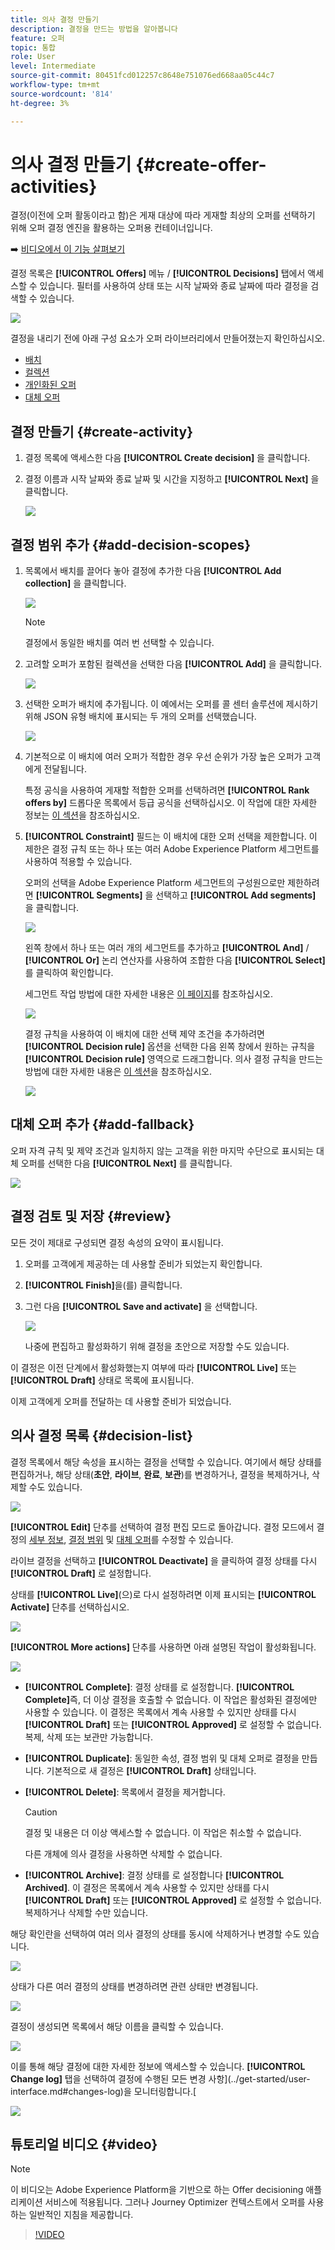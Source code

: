 ```yaml
---
title: 의사 결정 만들기
description: 결정을 만드는 방법을 알아봅니다
feature: 오퍼
topic: 통합
role: User
level: Intermediate
source-git-commit: 80451fcd012257c8648e751076ed668aa05c44c7
workflow-type: tm+mt
source-wordcount: '814'
ht-degree: 3%

---
```


# 의사 결정 만들기 {#create-offer-activities}

결정(이전에 오퍼 활동이라고 함)은 게재 대상에 따라 게재할 최상의 오퍼를 선택하기 위해 오퍼 결정 엔진을 활용하는 오퍼용 컨테이너입니다.

➡️ [비디오에서 이 기능 살펴보기](#video)

결정 목록은 **[!UICONTROL Offers]** 메뉴 / **[!UICONTROL Decisions]** 탭에서 액세스할 수 있습니다. 필터를 사용하여 상태 또는 시작 날짜와 종료 날짜에 따라 결정을 검색할 수 있습니다.

![](../../assets/activities-list.png)

결정을 내리기 전에 아래 구성 요소가 오퍼 라이브러리에서 만들어졌는지 확인하십시오.

* [배치](../offer-library/creating-placements.md)
* [컬렉션](../offer-library/creating-collections.md)
* [개인화된 오퍼](../offer-library/creating-personalized-offers.md)
* [대체 오퍼](../offer-library/creating-fallback-offers.md)

## 결정 만들기 {#create-activity}

1. 결정 목록에 액세스한 다음 **[!UICONTROL Create decision]** 을 클릭합니다.

1. 결정 이름과 시작 날짜와 종료 날짜 및 시간을 지정하고 **[!UICONTROL Next]** 을 클릭합니다.

   ![](../../assets/activities-name.png)

## 결정 범위 추가 {#add-decision-scopes}

1. 목록에서 배치를 끌어다 놓아 결정에 추가한 다음 **[!UICONTROL Add collection]** 을 클릭합니다.

   ![](../../assets/activities-placement.png)

   >[!NOTE]
   >
   >결정에서 동일한 배치를 여러 번 선택할 수 있습니다.

1. 고려할 오퍼가 포함된 컬렉션을 선택한 다음 **[!UICONTROL Add]** 을 클릭합니다.

   ![](../../assets/activities-collection.png)

1. 선택한 오퍼가 배치에 추가됩니다. 이 예에서는 오퍼를 콜 센터 솔루션에 제시하기 위해 JSON 유형 배치에 표시되는 두 개의 오퍼를 선택했습니다.

   ![](../../assets/offers-added.png)

1. 기본적으로 이 배치에 여러 오퍼가 적합한 경우 우선 순위가 가장 높은 오퍼가 고객에게 전달됩니다.

   특정 공식을 사용하여 게재할 적합한 오퍼를 선택하려면 **[!UICONTROL Rank offers by]** 드롭다운 목록에서 등급 공식을 선택하십시오. 이 작업에 대한 자세한 정보는 [이 섹션](../offer-activities/configure-offer-selection.md)을 참조하십시오.

1. **[!UICONTROL Constraint]** 필드는 이 배치에 대한 오퍼 선택을 제한합니다. 이 제한은 결정 규칙 또는 하나 또는 여러 Adobe Experience Platform 세그먼트를 사용하여 적용할 수 있습니다.

   오퍼의 선택을 Adobe Experience Platform 세그먼트의 구성원으로만 제한하려면 **[!UICONTROL Segments]** 을 선택하고 **[!UICONTROL Add segments]** 을 클릭합니다.

   ![](../../assets/activity_constraint_segment.png)

   왼쪽 창에서 하나 또는 여러 개의 세그먼트를 추가하고 **[!UICONTROL And]** / **[!UICONTROL Or]** 논리 연산자를 사용하여 조합한 다음 **[!UICONTROL Select]** 를 클릭하여 확인합니다.

   세그먼트 작업 방법에 대한 자세한 내용은 [이 페이지](../../segment/about-segments.md)를 참조하십시오.

   ![](../../assets/activity_constraint_segment2.png)

   결정 규칙을 사용하여 이 배치에 대한 선택 제약 조건을 추가하려면 **[!UICONTROL Decision rule]** 옵션을 선택한 다음 왼쪽 창에서 원하는 규칙을 **[!UICONTROL Decision rule]** 영역으로 드래그합니다. 의사 결정 규칙을 만드는 방법에 대한 자세한 내용은 [이 섹션](../offer-library/creating-decision-rules.md)을 참조하십시오.

   ![](../../assets/activity_constraint_rule.png)

## 대체 오퍼 추가 {#add-fallback}

오퍼 자격 규칙 및 제약 조건과 일치하지 않는 고객을 위한 마지막 수단으로 표시되는 대체 오퍼를 선택한 다음 **[!UICONTROL Next]** 를 클릭합니다.

![](../../assets/add-fallback-offer.png)

## 결정 검토 및 저장 {#review}

모든 것이 제대로 구성되면 결정 속성의 요약이 표시됩니다.

1. 오퍼를 고객에게 제공하는 데 사용할 준비가 되었는지 확인합니다.
1. **[!UICONTROL Finish]**&#x200B;을(를) 클릭합니다.
1. 그런 다음 **[!UICONTROL Save and activate]** 을 선택합니다.

   ![](../../assets/save-activities.png)

   나중에 편집하고 활성화하기 위해 결정을 초안으로 저장할 수도 있습니다.

이 결정은 이전 단계에서 활성화했는지 여부에 따라 **[!UICONTROL Live]** 또는 **[!UICONTROL Draft]** 상태로 목록에 표시됩니다.

이제 고객에게 오퍼를 전달하는 데 사용할 준비가 되었습니다.

## 의사 결정 목록 {#decision-list}

결정 목록에서 해당 속성을 표시하는 결정을 선택할 수 있습니다. 여기에서 해당 상태를 편집하거나, 해당 상태(**초안**, **라이브**, **완료**, **보관**)를 변경하거나, 결정을 복제하거나, 삭제할 수도 있습니다.

![](../../assets/decision_created.png)

**[!UICONTROL Edit]** 단추를 선택하여 결정 편집 모드로 돌아갑니다. 결정 모드에서 결정의 [세부 정보](#create-activity), [결정 범위](#add-decision-scopes) 및 [대체 오퍼](#add-fallback)를 수정할 수 있습니다.

라이브 결정을 선택하고 **[!UICONTROL Deactivate]** 을 클릭하여 결정 상태를 다시 **[!UICONTROL Draft]** 로 설정합니다.

상태를 **[!UICONTROL Live]**(으)로 다시 설정하려면 이제 표시되는 **[!UICONTROL Activate]** 단추를 선택하십시오.

![](../../assets/decision_activate.png)

**[!UICONTROL More actions]** 단추를 사용하면 아래 설명된 작업이 활성화됩니다.

![](../../assets/decision_more-actions.png)

* **[!UICONTROL Complete]**: 결정 상태를 로 설정합니다.  **[!UICONTROL Complete]**&#x200B;즉, 더 이상 결정을 호출할 수 없습니다. 이 작업은 활성화된 결정에만 사용할 수 있습니다. 이 결정은 목록에서 계속 사용할 수 있지만 상태를 다시 **[!UICONTROL Draft]** 또는 **[!UICONTROL Approved]** 로 설정할 수 없습니다. 복제, 삭제 또는 보관만 가능합니다.

* **[!UICONTROL Duplicate]**: 동일한 속성, 결정 범위 및 대체 오퍼로 결정을 만듭니다. 기본적으로 새 결정은 **[!UICONTROL Draft]** 상태입니다.

* **[!UICONTROL Delete]**: 목록에서 결정을 제거합니다.

   >[!CAUTION]
   >
   >결정 및 내용은 더 이상 액세스할 수 없습니다. 이 작업은 취소할 수 없습니다.
   >
   >다른 개체에 의사 결정을 사용하면 삭제할 수 없습니다.

* **[!UICONTROL Archive]**: 결정 상태를 로 설정합니다  **[!UICONTROL Archived]**. 이 결정은 목록에서 계속 사용할 수 있지만 상태를 다시 **[!UICONTROL Draft]** 또는 **[!UICONTROL Approved]** 로 설정할 수 없습니다. 복제하거나 삭제할 수만 있습니다.

해당 확인란을 선택하여 여러 의사 결정의 상태를 동시에 삭제하거나 변경할 수도 있습니다.

![](../../assets/decision_multiple-selection.png)

상태가 다른 여러 결정의 상태를 변경하려면 관련 상태만 변경됩니다.

![](../../assets/decision_change-status.png)

결정이 생성되면 목록에서 해당 이름을 클릭할 수 있습니다.

![](../../assets/decision_click-name.png)

이를 통해 해당 결정에 대한 자세한 정보에 액세스할 수 있습니다. **[!UICONTROL Change log]** 탭을 선택하여 결정에 수행된 모든 변경 사항](../get-started/user-interface.md#changes-log)을 모니터링합니다.[

![](../../assets/decision_information.png)

## 튜토리얼 비디오 {#video}

>[!NOTE]
>
>이 비디오는 Adobe Experience Platform을 기반으로 하는 Offer decisioning 애플리케이션 서비스에 적용됩니다. 그러나 Journey Optimizer 컨텍스트에서 오퍼를 사용하는 일반적인 지침을 제공합니다.

>[!VIDEO](https://video.tv.adobe.com/v/329606?quality=12)
